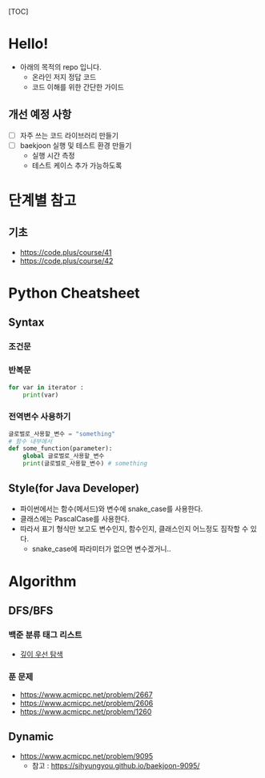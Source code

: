 [TOC]

# Hello!
- 아래의 목적의 repo 입니다.
    - 온라인 저지 정답 코드
    - 코드 이해를 위한 간단한 가이드

## 개선 예정 사항
- [ ] 자주 쓰는 코드 라이브러리 만들기
- [ ] baekjoon 실행 및 테스트 환경 만들기
  - 실행 시간 측정
  - 테스트 케이스 추가 가능하도록

# 단계별 참고
## 기초
- https://code.plus/course/41
- https://code.plus/course/42

# Python Cheatsheet

## Syntax

### 조건문



### 반복문
```python
for var in iterator :
    print(var)
```

### 전역변수 사용하기
```python
글로벌로_사용할_변수 = "something"
# 함수 내부에서 
def some_function(parameter):
    global 글로벌로_사용할_변수
    print(글로벌로_사용할_변수) # something 
```

## Style(for Java Developer)

- 파이썬에서는 함수(메서드)와 변수에 snake_case를 사용한다.
- 클래스에는 PascalCase를 사용한다.
- 따라서 표기 형식만 보고도 변수인지, 함수인지, 클래스인지 어느정도 짐작할 수 있다.
    - snake_case에 파라미터가 없으면 변수겠거니..


# Algorithm

## DFS/BFS

### 백준 분류 태그 리스트
- [깊이 우선 탐색](https://www.acmicpc.net/problemset?sort=ac_desc&algo=127)

### 푼 문제
- <https://www.acmicpc.net/problem/2667>
- <https://www.acmicpc.net/problem/2606>
- <https://www.acmicpc.net/problem/1260>

## Dynamic
- <https://www.acmicpc.net/problem/9095>
    - 참고 : <https://sihyungyou.github.io/baekjoon-9095/>
    
    
